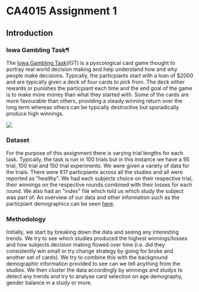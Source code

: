 # CA4015 Assignment 1

## Introduction

### Iowa Gambling Task¶
The [Iowa Gambling Task](https://www.youtube.com/watch?v=A6SsQIyJMhs)(IGT) is a pyscological card game thought to portray real world decision making and help understand how and why people make decisions. Typically, the particpiants start with a loan of $2000 and are typically given a deck of four cards to pick from. The deck either rewards or punishes the particpiant each time and the end goal of the game is to make more money than what they started with. Some of the cards are more favourable than others, providing a steady winning return over the long term whereas others can be typically destructive but sporadically produce high winnings. 

![](https://media.imotions.com/images/20190528132235/The-Iowa-Gambling-Task-%E2%80%93-No-Dice-All-Science.jpg)

### Dataset
For the purpose of this assignment there is varying trial lengths for each task. Typically, the task is run in 100 trials but in this instance we have a 95 trial, 100 trial and 150 trial experiments. We were given a variety of data for the trials. There were 617 particpiants across all the studies and all were reported as "healthy". We had each subjects choice on their respective trial, their winnings on the respective rounds combined with their losses for each round. We also had an "index" file which told us which study the subject was part of. An overview of our data and other information such as the particpiant demographics can be seen [here](https://openpsychologydata.metajnl.com/articles/10.5334/jopd.ak/).

### Methodology
Initially, we start by breaking down the data and seeing any interesting trends. We try to see which studies produced the highest winnings/losses and how subjects decision making flowed over time (i.e. did they consistently win small or try change strategy by going for broke and another set of cards). We try to combine this with the background demographic information provided to see can we tell anything from the studies. We then cluster the data accordingly by winnings and studys to detect any trends and try to analyse card selection on age demography, gender balance in a study or more.